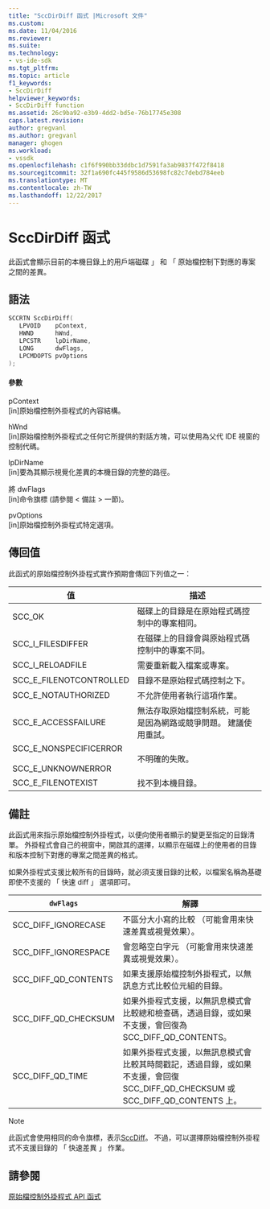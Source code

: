 ```yaml
---
title: "SccDirDiff 函式 |Microsoft 文件"
ms.custom: 
ms.date: 11/04/2016
ms.reviewer: 
ms.suite: 
ms.technology:
- vs-ide-sdk
ms.tgt_pltfrm: 
ms.topic: article
f1_keywords:
- SccDirDiff
helpviewer_keywords:
- SccDirDiff function
ms.assetid: 26c9ba92-e3b9-4dd2-bd5e-76b17745e308
caps.latest.revision: 
author: gregvanl
ms.author: gregvanl
manager: ghogen
ms.workload:
- vssdk
ms.openlocfilehash: c1f6f990bb33ddbc1d7591fa3ab9837f472f8418
ms.sourcegitcommit: 32f1a690fc445f9586d53698fc82c7debd784eeb
ms.translationtype: MT
ms.contentlocale: zh-TW
ms.lasthandoff: 12/22/2017
---
```

# <a name="sccdirdiff-function"></a>SccDirDiff 函式
此函式會顯示目前的本機目錄上的用戶端磁碟 」 和 「 原始檔控制下對應的專案之間的差異。  
  
## <a name="syntax"></a>語法  
  
```cpp  
SCCRTN SccDirDiff(  
   LPVOID    pContext,  
   HWND      hWnd,  
   LPCSTR    lpDirName,  
   LONG      dwFlags,  
   LPCMDOPTS pvOptions  
);  
```  
  
#### <a name="parameters"></a>參數  
 pContext  
 [in]原始檔控制外掛程式的內容結構。  
  
 hWnd  
 [in]原始檔控制外掛程式之任何它所提供的對話方塊，可以使用為父代 IDE 視窗的控制代碼。  
  
 lpDirName  
 [in]要為其顯示視覺化差異的本機目錄的完整的路徑。  
  
 將 dwFlags  
 [in]命令旗標 (請參閱 < 備註 > 一節)。  
  
 pvOptions  
 [in]原始檔控制外掛程式特定選項。  
  
## <a name="return-value"></a>傳回值  
 此函式的原始檔控制外掛程式實作預期會傳回下列值之一：  
  
|值|描述|  
|-----------|-----------------|  
|SCC_OK|磁碟上的目錄是在原始程式碼控制中的專案相同。|  
|SCC_I_FILESDIFFER|在磁碟上的目錄會與原始程式碼控制中的專案不同。|  
|SCC_I_RELOADFILE|需要重新載入檔案或專案。|  
|SCC_E_FILENOTCONTROLLED|目錄不是原始程式碼控制之下。|  
|SCC_E_NOTAUTHORIZED|不允許使用者執行這項作業。|  
|SCC_E_ACCESSFAILURE|無法存取原始檔控制系統，可能是因為網路或競爭問題。 建議使用重試。|  
|SCC_E_NONSPECIFICERROR<br /><br /> SCC_E_UNKNOWNERROR|不明確的失敗。|  
|SCC_E_FILENOTEXIST|找不到本機目錄。|  
  
## <a name="remarks"></a>備註  
 此函式用來指示原始檔控制外掛程式，以便向使用者顯示的變更至指定的目錄清單。 外掛程式會自己的視窗中，開啟其的選擇，以顯示在磁碟上的使用者的目錄和版本控制下對應的專案之間差異的格式。  
  
 如果外掛程式支援比較所有的目錄時，就必須支援目錄的比較，以檔案名稱為基礎即使不支援的 「 快速 diff 」 選項即可。  
  
|`dwFlags`|解譯|  
|---------------|--------------------|  
|SCC_DIFF_IGNORECASE|不區分大小寫的比較 （可能會用來快速差異或視覺效果）。|  
|SCC_DIFF_IGNORESPACE|會忽略空白字元 （可能會用來快速差異或視覺效果）。|  
|SCC_DIFF_QD_CONTENTS|如果支援原始檔控制外掛程式，以無訊息方式比較位元組的目錄。|  
|SCC_DIFF_QD_CHECKSUM|如果外掛程式支援，以無訊息模式會比較總和檢查碼，透過目錄，或如果不支援，會回復為 SCC_DIFF_QD_CONTENTS。|  
|SCC_DIFF_QD_TIME|如果外掛程式支援，以無訊息模式會比較其時間戳記，透過目錄，或如果不支援，會回復 SCC_DIFF_QD_CHECKSUM 或 SCC_DIFF_QD_CONTENTS 上。|  
  
> [!NOTE]
>  此函式會使用相同的命令旗標，表示[SccDiff](../extensibility/sccdiff-function.md)。 不過，可以選擇原始檔控制外掛程式不支援目錄的 「 快速差異 」 作業。  
  
## <a name="see-also"></a>請參閱  
 [原始檔控制外掛程式 API 函式](../extensibility/source-control-plug-in-api-functions.md)